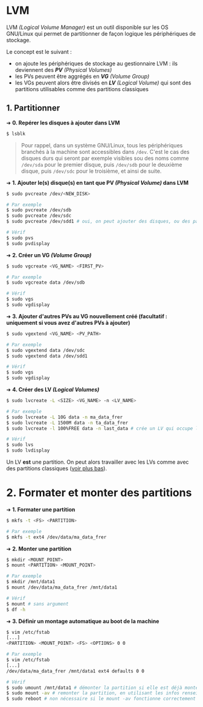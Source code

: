# LVM

LVM *(Logical Volume Manager)* est un outil disponible sur les OS GNU/Linux qui permet de partitionner de façon logique les périphériques de stockage.

Le concept est le suivant :

- on ajoute les périphériques de stockage au gestionnaire LVM : ils deviennent des ***PV*** *(Physical Volumes)*
- les PVs peuvent être aggrégés en ***VG*** *(Volume Group)*
- les VGs peuvent alors être divisés en ***LV*** *(Logical Volume)* qui sont des partitions utilisables comme des partitions classiques

## 1. Partitionner

➜ **0. Repérer les disques à ajouter dans LVM**

```bash
$ lsblk
```

> Pour rappel, dans un système GNU/Linux, tous les périphériques branchés à la machine sont accessibles dans `/dev`. C'est le cas des disques durs qui seront par exemple visibles sou des noms comme `/dev/sda` pour le premier disque, puis `/dev/sdb` pour le deuxième disque, puis `/dev/sdc` pour le troisième, et ainsi de suite.

➜ **1. Ajouter le(s) disque(s) en tant que PV *(Physical Volume)* dans LVM**

```bash
$ sudo pvcreate /dev/<NEW_DISK>

# Par exemple
$ sudo pvcreate /dev/sdb
$ sudo pvcreate /dev/sdc
$ sudo pvcreate /dev/sdd1 # oui, on peut ajouter des disques, ou des partitions physiques à LVM

# Vérif
$ sudo pvs
$ sudo pvdisplay
```

➜ **2. Créer un VG *(Volume Group)***

```bash
$ sudo vgcreate <VG_NAME> <FIRST_PV>

# Par exemple
$ sudo vgcreate data /dev/sdb

# Vérif
$ sudo vgs
$ sudo vgdisplay
```

➜ **3. Ajouter d'autres PVs au VG nouvellement créé (facultatif : uniquement si vous avez d'autres PVs à ajouter)**

```bash
$ sudo vgextend <VG_NAME> <PV_PATH>

# Par exemple
$ sudo vgextend data /dev/sdc
$ sudo vgextend data /dev/sdd1

# Vérif
$ sudo vgs
$ sudo vgdisplay
```

➜ **4. Créer des LV *(Logical Volumes)***

```bash
$ sudo lvcreate -L <SIZE> <VG_NAME> -n <LV_NAME>

# Par exemple
$ sudo lvcreate -L 10G data -n ma_data_frer
$ sudo lvcreate -L 1500M data -n ta_data_frer
$ sudo lvcreate -l 100%FREE data -n last_data # crée un LV qui occupe la totalité de l'espace restant du Volume Group "data"

# Vérif
$ sudo lvs
$ sudo lvdisplay
```

Un LV **est** une partition. On peut alors travailler avec les LVs comme avec des partitions classiques ([voir plus bas](#formater-et-monter-des-partitions)).

# 2. Formater et monter des partitions

➜ **1. Formater une partition**

```bash
$ mkfs -t <FS> <PARTITION>

# Par exemple
$ mkfs -t ext4 /dev/data/ma_data_frer
```

➜ **2. Monter une partition**

```bash
$ mkdir <MOUNT_POINT>
$ mount <PARTITION> <MOUNT_POINT>

# Par exemple
$ mkdir /mnt/data1
$ mount /dev/data/ma_data_frer /mnt/data1

# Vérif 
$ mount # sans argument
$ df -h
```

➜ **3. Définir un montage automatique au boot de la machine**

```bash
$ vim /etc/fstab
[...]
<PARTITION> <MOUNT_POINT> <FS> <OPTIONS> 0 0

# Par exemple
$ vim /etc/fstab
[...]
/dev/data/ma_data_frer /mnt/data1 ext4 defaults 0 0

# Vérif
$ sudo umount /mnt/data1 # démonter la partition si elle est déjà montée
$ sudo mount -av # remonter la partition, en utilisant les infos renseignées dans /etc/fstab
$ sudo reboot # non nécessaire si le mount -av fonctionne correctement
```
